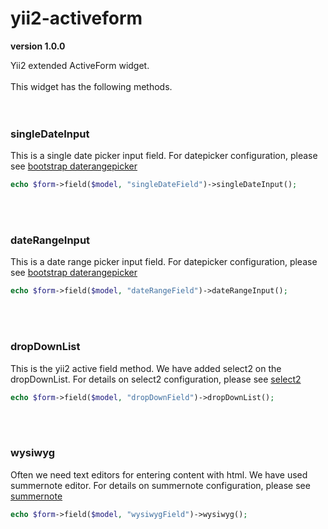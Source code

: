 # yii2-activeform

**version 1.0.0**

Yii2 extended ActiveForm widget.
<br />
<br />
This widget has the following methods.
<br />
<br />
<br />
### singleDateInput
This is a single date picker input field. For datepicker configuration, please see [bootstrap daterangepicker](http://www.daterangepicker.com/)
```php
echo $form->field($model, "singleDateField")->singleDateInput();
```
<br />
<br />

### dateRangeInput
This is a date range picker input field. For datepicker configuration, please see [bootstrap daterangepicker](http://www.daterangepicker.com/)
```php
echo $form->field($model, "dateRangeField")->dateRangeInput();
```
<br />
<br />

### dropDownList
This is the yii2 active field method. We have added select2 on the dropDownList. For details on select2 configuration, please see [select2](https://select2.org/)
```php
echo $form->field($model, "dropDownField")->dropDownList();
```
<br />
<br />

### wysiwyg
Often we need text editors for entering content with html. We have used summernote editor. For details on summernote configuration, please see [summernote](https://summernote.org/)
```php
echo $form->field($model, "wysiwygField")->wysiwyg();
```
